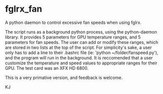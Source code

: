 fglrx_fan
=========

A python daemon to control excessive fan speeds when using fglrx.

The script runs as a background python process, using the python-daemon library. It provides 5 parameters for GPU temperature ranges, and 5 parameters for fan speeds. The user can add or modify these ranges, which are stored in two lists at the top of the script. For simplicity's sake, a user only has to add a line to their .bashrc file (ie: 'python ~/folder/fanspeed.py'), and the program will run in the background. It is reccomended that a user customize the temperature and speed values to appropriate ranges for their GPU. The test card was an XFX HD 6800.

This is a very primative version, and feedback is welcome.

KJ
